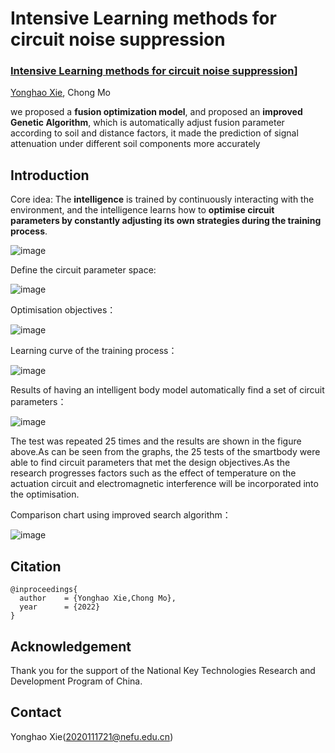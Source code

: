 # Intensive Learning methods for circuit noise suppression

### **[Intensive Learning methods for circuit noise suppression](https://github.com/xieyonghao/Intensive-Learning-methods/edit/main/README.md)]**  
[Yonghao Xie](https://github.io/xieyonghao), Chong Mo   

   we proposed a **fusion optimization model**, and proposed an **improved Genetic Algorithm**, which is automatically adjust fusion parameter according to soil and distance factors, it made the prediction of signal attenuation under different soil components more accurately

## Introduction
Core idea:
   The **intelligence** is trained by continuously interacting with the environment, and the intelligence learns how to **optimise circuit parameters by constantly adjusting its own strategies during the training process**.

![image](https://user-images.githubusercontent.com/72656602/197318438-36fc63cf-ea8a-4679-8305-5403a2086a83.png)

   Define the circuit parameter space:

![image](https://user-images.githubusercontent.com/72656602/197318396-1745a477-f70d-48aa-87bf-c566c969853e.png)

   Optimisation objectives：

![image](https://user-images.githubusercontent.com/72656602/197318422-9fcfb236-7abe-4601-bbb3-890ad3705eae.png)

   Learning curve of the training process：

![image](https://user-images.githubusercontent.com/72656602/197318460-71e65724-37bb-4a25-8fc9-d1dd3782646b.png)

   Results of having an intelligent body model automatically find a set of circuit parameters：

![image](https://user-images.githubusercontent.com/72656602/197318491-18b1037a-d560-445b-b12b-3902abd22973.png)

   The test was repeated 25 times and the results are shown in the figure above.As can be seen from the graphs, the 25 tests of the smartbody were able to find circuit parameters that met the design objectives.As the research progresses factors such as the effect of temperature on the actuation circuit and electromagnetic interference will be incorporated into the optimisation.

Comparison chart using improved search algorithm：

![image](https://user-images.githubusercontent.com/72656602/197318549-e72e1bdf-90e5-4cdb-82bd-668043d8cfcb.png)


## Citation
```
@inproceedings{
  author    = {Yonghao Xie,Chong Mo},
  year      = {2022}
}
```

## Acknowledgement

Thank you for the support of the National Key Technologies Research and Development Program of China.

## Contact

Yonghao Xie(2020111721@nefu.edu.cn)
